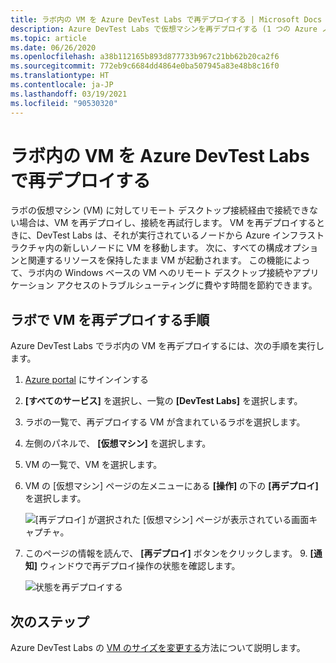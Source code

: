 ```yaml
---
title: ラボ内の VM を Azure DevTest Labs で再デプロイする | Microsoft Docs
description: Azure DevTest Labs で仮想マシンを再デプロイする (1 つの Azure ノードから別のノードに移動する) 方法を説明します。
ms.topic: article
ms.date: 06/26/2020
ms.openlocfilehash: a38b112165b893d877733b967c21bb62b20ca2f6
ms.sourcegitcommit: 772eb9c6684dd4864e0ba507945a83e48b8c16f0
ms.translationtype: HT
ms.contentlocale: ja-JP
ms.lasthandoff: 03/19/2021
ms.locfileid: "90530320"
---
```

# <a name="redeploy-a-vm-in-a-lab-in-azure-devtest-labs"></a>ラボ内の VM を Azure DevTest Labs で再デプロイする
ラボの仮想マシン (VM) に対してリモート デスクトップ接続経由で接続できない場合は、VM を再デプロイし、接続を再試行します。 VM を再デプロイするときに、DevTest Labs は、それが実行されているノードから Azure インフラストラクチャ内の新しいノードに VM を移動します。 次に、すべての構成オプションと関連するリソースを保持したまま VM が起動されます。 この機能によって、ラボ内の Windows ベースの VM へのリモート デスクトップ接続やアプリケーション アクセスのトラブルシューティングに費やす時間を節約できます。 

## <a name="steps-to-redeploy-a-vm-in-a-lab"></a>ラボで VM を再デプロイする手順 
Azure DevTest Labs でラボ内の VM を再デプロイするには、次の手順を実行します。 

1. [Azure portal](https://portal.azure.com) にサインインする
2. **[すべてのサービス]** を選択し、一覧の **[DevTest Labs]** を選択します。
3. ラボの一覧で、再デプロイする VM が含まれているラボを選択します。  
4. 左側のパネルで、 **[仮想マシン]** を選択します。 
5. VM の一覧で、VM を選択します。
6. VM の [仮想マシン] ページの左メニューにある **[操作]** の下の **[再デプロイ]** を選択します。

    ![[再デプロイ] が選択された [仮想マシン] ページが表示されている画面キャプチャ。](media/devtest-lab-redeploy-vm/redeploy.png)
7. このページの情報を読んで、 **[再デプロイ]** ボタンをクリックします。 9. **[通知]** ウィンドウで再デプロイ操作の状態を確認します。

    ![状態を再デプロイする](media/devtest-lab-redeploy-vm/redeploy-status.png)

## <a name="next-steps"></a>次のステップ
Azure DevTest Labs の [VM のサイズを変更する](devtest-lab-resize-vm.md)方法について説明します。


